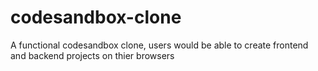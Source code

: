 # codesandbox-clone
A functional codesandbox clone, users would be able to create frontend and backend projects on thier browsers

